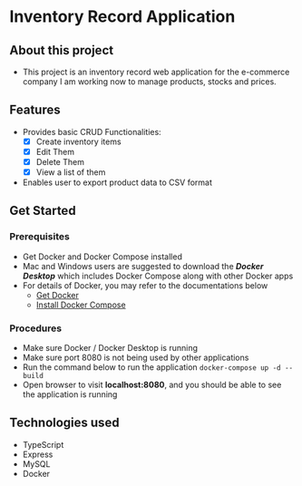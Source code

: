 # Inventory Record Application 

## About this project
* This project is an inventory record web application for the e-commerce company I am working now to manage products, stocks and prices.

## Features
* Provides basic CRUD Functionalities:
    * [x] Create inventory items
    * [x] Edit Them
    * [x] Delete Them
    * [x] View a list of them

* Enables user to export product data to CSV format

## Get Started

### Prerequisites
* Get Docker and Docker Compose installed
* Mac and Windows users are suggested to download the ***Docker Desktop*** which includes Docker Compose along with other Docker apps
* For details of Docker, you may refer to the documentations below
  * [Get Docker](https://docs.docker.com/get-docker/)
  * [Install Docker Compose](https://docs.docker.com/compose/install/)

### Procedures
* Make sure Docker / Docker Desktop is running
* Make sure port 8080 is not being used by other applications
* Run the command below to run the application
    ```docker-compose up -d --build```
* Open browser to visit **localhost:8080**, and you should be able to see the application is running

## Technologies used
* TypeScript
* Express
* MySQL
* Docker

